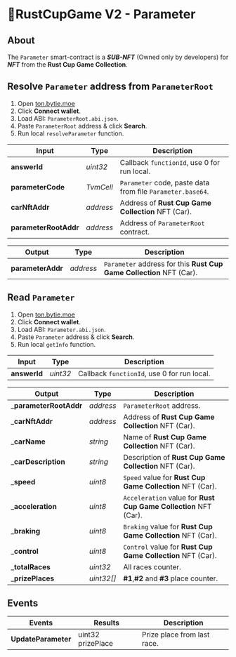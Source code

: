 # 🏁RustCupGame V2 - Parameter

## About
The `Parameter` smart-contract is a ___SUB-NFT___ (Owned only by developers) for ___NFT___ from the __Rust Cup Game Collection__.

## Resolve `Parameter` address from `ParameterRoot`

1. Open [ton.bytie.moe](https://ton.bytie.moe/executor)
2. Click __Connect wallet__.
3. Load ABI: `ParameterRoot.abi.json`.
4. Paste `ParameterRoot` address & click __Search__.
5. Run local `resolveParameter` function.

|Input|Type|Description|
|-|-|-|
__answerId__|_uint32_|Callback `functionId`, use 0 for run local.|
__parameterCode__|_TvmCell_|`Parameter` code, paste data from file `Parameter.base64`.|
__carNftAddr__|_address_|Address of __Rust Cup Game Collection__ NFT (Car).|
__parameterRootAddr__|_address_|Address of `ParameterRoot` contract.

|Output|Type|Description|
|-|-|-|
__parameterAddr__|_address_|`Parameter` address for this __Rust Cup Game Collection__ NFT (Car).|

## Read `Parameter`

1. Open [ton.bytie.moe](https://ton.bytie.moe/executor)
2. Click __Connect wallet__.
3. Load ABI: `Parameter.abi.json`.
4. Paste `Parameter` address & click __Search__.
5. Run local `getInfo` function.

|Input|Type|Description|
|-|-|-|
__answerId__|_uint32_|Callback `functionId`, use 0 for run local.|

|Output|Type|Description|
|-|-|-|
___parameterRootAddr__|_address_|`ParameterRoot` address.|
___carNftAddr__|_address_|Address of __Rust Cup Game Collection__ NFT (Car).|
___carName__|_string_|Name of __Rust Cup Game Collection__ NFT (Car).|
___carDescription__|_string_|Description of __Rust Cup Game Collection__ NFT (Car).|
___speed__|_uint8_|`Speed` value for __Rust Cup Game Collection__ NFT (Car).|
___acceleration__|_uint8_|`Acceleration` value for __Rust Cup Game Collection__ NFT (Car).|
___braking__|_uint8_|`Braking` value for __Rust Cup Game Collection__ NFT (Car).|
___control__|_uint8_|`Control` value for __Rust Cup Game Collection__ NFT (Car).|
___totalRaces__|_uint32_|All races counter.|
___prizePlaces__|_uint32[]_|__#1__,__#2__ and __#3__ place counter.|

## Events

|Events|Results|Description|
|-|-|-|
__UpdateParameter__|uint32 prizePlace|Prize place from last race.
